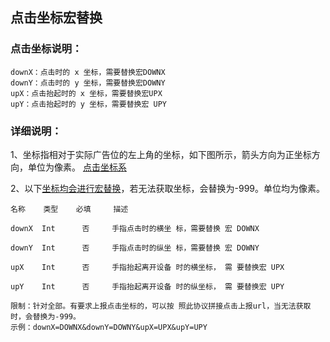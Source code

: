 ## 点击坐标宏替换

### 点击坐标说明： 

    downX：点击时的 x 坐标，需要替换宏DOWNX 
    downY：点击时的 y 坐标，需要替换宏DOWNY 
    upX：点击抬起时的 x 坐标，需要替换宏UPX 
    upY：点击抬起时的 y 坐标，需要替换宏 UPY
    
### 详细说明： 

1、坐标指相对于实际广告位的左上角的坐标，如下图所示，箭头方向为正坐标方向，单位为像素。
    [点击坐标系](image/click1.png)
    
2、以下[坐标均会进行宏替换](image/click2.png)，若无法获取坐标，会替换为-999。单位均为像素。 

    名称    类型    必填     描述                                  
                      
    downX  Int      否     手指点击时的横坐 标，需要替换 宏 DOWNX     
                                                                 
    downY  Int      否     手指点击时的纵坐 标，需要替换 宏 DOWNY    

    upX    Int      否     手指抬起离开设备 时的横坐标， 需 要替换宏 UPX 

    upY    Int      否     手指抬起离开设备 时的纵坐标， 需 要替换宏 UPY 
    
    限制：针对全部。有要求上报点击坐标的，可以按 照此协议拼接点击上报url，当无法获取时，会替换为-999。
    示例：downX=DOWNX&downY=DOWNY&upX=UPX&upY=UPY 
